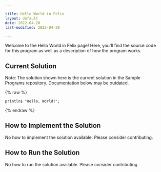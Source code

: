 ```yaml
---

title: Hello World in Felix
layout: default
date: 2022-04-28
last-modified: 2022-04-29

---
```


Welcome to the Hello World in Felix page! Here, you'll find the source code for this program as well as a description of how the program works.

## Current Solution

Note: The solution shown here is the current solution in the Sample Programs repository. Documentation below may be outdated.

{% raw %}

```Felix
println$ "Hello, World!";

```

{% endraw %}

## How to Implement the Solution

No how to implement the solution available. Please consider contributing.

## How to Run the Solution

No how to run the solution available. Please consider contributing.